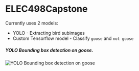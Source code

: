 # ELEC498Capstone
Currently uses 2 models:
  - YOLO - Extracting bird subimages
  - Custom Tensorflow model - Classify `goose` and `not goose`

##### YOLO Bounding box detection on goose.
![YOLO Bounding box detection on goose](https://i.imgur.com/4f4BXGA.jpg)